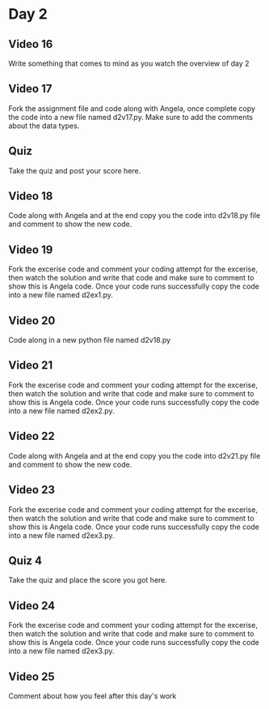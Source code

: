 # Day 2

## Video 16
Write something that comes to mind as you watch the overview of day 2

## Video 17
Fork the assignment file and code along with Angela, once complete copy the code into a new file named d2v17.py.  Make sure to add the comments about the data types.

## Quiz
Take the quiz and post your score here.  

## Video 18
Code along with Angela and at the end copy you the code into d2v18.py file and comment to show the new code. 

## Video 19
Fork the excerise code and comment your coding attempt for the excerise, then watch the solution and write that code and make sure to comment to show this is Angela code. Once your code runs successfully copy the code into a new file named d2ex1.py. 

## Video 20
Code along in a new python file named d2v18.py 

## Video 21
Fork the excerise code and comment your coding attempt for the excerise, then watch the solution and write that code and make sure to comment to show this is Angela code. Once your code runs successfully copy the code into a new file named d2ex2.py.

## Video 22

Code along with Angela and at the end copy you the code into d2v21.py file and comment to show the new code. 

## Video 23 
Fork the excerise code and comment your coding attempt for the excerise, then watch the solution and write that code and make sure to comment to show this is Angela code. Once your code runs successfully copy the code into a new file named d2ex3.py.

## Quiz 4
Take the quiz and place the score you got here. 

## Video 24 
Fork the excerise code and comment your coding attempt for the excerise, then watch the solution and write that code and make sure to comment to show this is Angela code. Once your code runs successfully copy the code into a new file named d2ex3.py.

## Video 25
Comment about how you feel after this day's work
